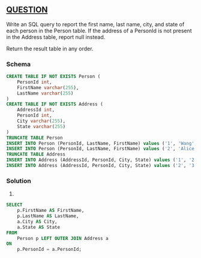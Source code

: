 ## [QUESTION](https://leetcode.com/problems/combine-two-tables/)
Write an SQL query to report the first name, last name, city, and state of each person in the Person table. If the address of a PersonId is not present in the Address table, report null instead.<br>

Return the result table in any order.

### Schema

```SQL
CREATE TABLE IF NOT EXISTS Person (
    PersonId int, 
    FirstName varchar(255), 
    LastName varchar(255)
)
CREATE TABLE IF NOT EXISTS Address (
    AddressId int, 
    PersonId int, 
    City varchar(255), 
    State varchar(255)
)
TRUNCATE TABLE Person
INSERT INTO Person (PersonId, LastName, FirstName) values ('1', 'Wang', 'Allen')
INSERT INTO Person (PersonId, LastName, FirstName) values ('2', 'Alice', 'Bob')
TRUNCATE TABLE Address
INSERT INTO Address (AddressId, PersonId, City, State) values ('1', '2', 'New York City', 'New York')
INSERT INTO Address (AddressId, PersonId, City, State) values ('2', '3', 'Leetcode', 'California')
```

### Solution
1.
```SQL
SELECT
    p.FirstName AS FirstName,
    p.LastName AS LastName,
    a.City AS City,
    a.State AS State
FROM
    Person p LEFT OUTER JOIN Address a
ON
    p.PersonId = a.PersonId;
```